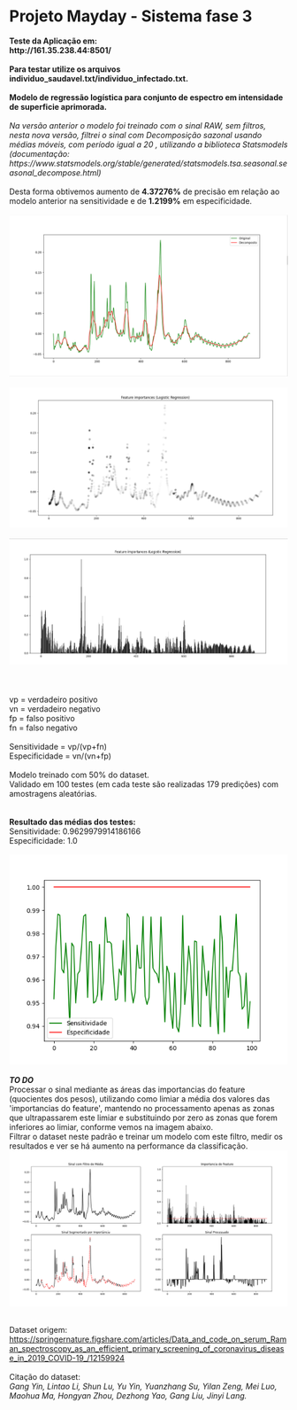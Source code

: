 # Projeto Mayday - Sistema fase 3  
<b> 
Teste da Aplicação em:<br>
  http://161.35.238.44:8501/<br>
  <br>
Para testar utilize os arquivos individuo_saudavel.txt/individuo_infectado.txt.<br><br>
Modelo de regressão logística para conjunto de espectro em intensidade de superficie aprimorada.<br></b>

<br>
<i>Na versão anterior o modelo foi treinado com o sinal RAW, sem filtros, nesta nova versão, filtrei o sinal com Decomposição sazonal usando médias móveis, com período igual a 20 , utilizando a biblioteca Statsmodels (documentação: https://www.statsmodels.org/stable/generated/statsmodels.tsa.seasonal.seasonal_decompose.html)<br></i><br>
Desta forma obtivemos aumento de <b>4.37276%</b> de precisão em relação ao modelo anterior na sensitividade  e de <b>1.2199%</b> em especificidade.<br>
<br>
<img src="https://raw.githubusercontent.com/saulocatharino/serum-raman-spectroscopy-covid/master/mediamovel.png" alt="Comparação entre o sinal RAW e o processado"/>
<br>
<br>

<img src="https://raw.githubusercontent.com/saulocatharino/serum-raman-spectroscopy-covid/master/importance_c.png" alt="Importância do Feature"/>
<br>
<br>

<img src="https://raw.githubusercontent.com/saulocatharino/serum-raman-spectroscopy-covid/master/importances_2.png" alt="Importância do Feature"/>
<br>
<br>
<br>
<br>
vp = verdadeiro positivo<br>
vn = verdadeiro negativo<br>
fp = falso positivo<br>
fn = falso negativo<br>
<br>
Sensitividade = vp/(vp+fn)<br>
Especificidade = vn/(vn+fp)<br>
<br>
Modelo treinado com 50% do dataset.<br>
Validado em 100 testes (em cada teste são realizadas 179 predições) com amostragens aleatórias.<br>
<br>
<br>
<b>Resultado das médias dos testes:</b><br>
Sensitividade:  0.9629979914186166 <br>
Especificidade:  1.0 <br>

<br>
<img src="https://raw.githubusercontent.com/saulocatharino/serum-raman-spectroscopy-covid/master/100.png" alt="Testes"/>
<br>
<br>
<b><i>TO DO</b></i><br>
Processar o sinal mediante as áreas das importancias do feature (quocientes dos pesos), utilizando como limiar a média dos valores das 'importancias do feature', mantendo no processamento apenas as zonas que ultrapassarem este limiar e substituindo por zero as zonas que forem inferiores ao limiar, conforme vemos na imagem abaixo.
<br>
Filtrar o dataset neste padrão e treinar um modelo com este filtro, medir os resultados e ver se há aumento na performance da classificação.
<br>

<img src="https://raw.githubusercontent.com/saulocatharino/serum-raman-spectroscopy-covid/master/process.png" alt="Importância do Feature"/>
<br>
<br>

Dataset origem:
https://springernature.figshare.com/articles/Data_and_code_on_serum_Raman_spectroscopy_as_an_efficient_primary_screening_of_coronavirus_disease_in_2019_COVID-19_/12159924
<br><br>
Citação do dataset:<br>
<i> Gang Yin, Lintao Li, Shun Lu, Yu Yin, Yuanzhang Su, Yilan Zeng, Mei Luo, Maohua Ma, Hongyan Zhou, Dezhong Yao, Gang Liu, Jinyi Lang.</i>
<br>

